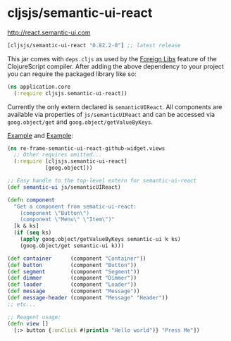 # cljsjs/semantic-ui-react

http://react.semantic-ui.com

[](dependency)
```clojure
[cljsjs/semantic-ui-react "0.82.2-0"] ;; latest release
```
[](/dependency)

This jar comes with `deps.cljs` as used by the [Foreign Libs][flibs] feature
of the ClojureScript compiler. After adding the above dependency to your project
you can require the packaged library like so:

```clojure
(ns application.core
  (:require cljsjs.semantic-ui-react))
```

Currently the only extern declared is `semanticUIReact`. All
components are available via properties of `js/semanticUIReact` and
can be accessed via `goog.object/get` and
`goog.object/getValueByKeys`.

[Example][OpenSourcery] and [Example][OpenSourcery2]:

```clojure
(ns re-frame-semantic-ui-react-github-widget.views
  ;; Other requires omitted...
  (:require [cljsjs.semantic-ui-react]
            [goog.object]))

;; Easy handle to the top-level extern for semantic-ui-react
(def semantic-ui js/semanticUIReact)

(defn component
  "Get a component from sematic-ui-react:
    (component \"Button\")
    (component \"Menu\" \"Item\")"
  [k & ks]
  (if (seq ks)
    (apply goog.object/getValueByKeys semantic-ui k ks)
    (goog.object/get semantic-ui k)))

(def container      (component "Container"))
(def button         (component "Button"))
(def segment        (component "Segment"))
(def dimmer         (component "Dimmer"))
(def loader         (component "Loader"))
(def message        (component "Message"))
(def message-header (component "Message" "Header"))
;; etc...

;; Reagent usage:
(defn view []
  [:> button {:onClick #(println "Hello world")} "Press Me"])
```

[flibs]: https://clojurescript.org/reference/packaging-foreign-deps
[OpenSourcery]: https://www.opensourcery.co.za/2017/02/12/using-semantic-ui-react-with-re-frame/
[OpenSourcery2]: https://www.opensourcery.co.za/2018/04/22/passing-around-components-with-reagent-and-semantic-ui/
